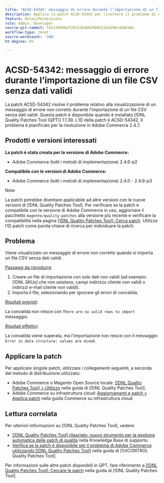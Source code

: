 ```yaml
---
title: "ACSD-54342: messaggio di errore durante l’importazione di un file CSV senza dati validi"
description: Applica la patch ACSD-54342 per risolvere il problema di Adobe Commerce, in cui si verifica un messaggio di errore non corretto durante l’importazione di un file CSV senza dati validi.
feature: Roles/Permissions
role: Admin, Developer
source-git-commit: fe11599dbef283326db029b0312ad290cde0ba0a
workflow-type: tm+mt
source-wordcount: '346'
ht-degree: 0%

---
```


# ACSD-54342: messaggio di errore durante l’importazione di un file CSV senza dati validi

La patch ACSD-54342 risolve il problema relativo alla visualizzazione di un messaggio di errore non corretto durante l&#39;importazione di un file CSV senza dati validi. Questa patch è disponibile quando è installato [!DNL Quality Patches Tool (QPT)] 1.1.39. L’ID della patch è ACSD-54342. Il problema è pianificato per la risoluzione in Adobe Commerce 2.4.7.

## Prodotti e versioni interessati

**La patch è stata creata per la versione di Adobe Commerce:**

* Adobe Commerce (tutti i metodi di implementazione) 2.4.6-p2

**Compatibile con le versioni di Adobe Commerce:**

* Adobe Commerce (tutti i metodi di implementazione) 2.4.0 - 2.4.6-p3

>[!NOTE]
>
>La patch potrebbe diventare applicabile ad altre versioni con le nuove versioni di [!DNL Quality Patches Tool]. Per verificare se la patch è compatibile con la versione di Adobe Commerce in uso, aggiornare il pacchetto `magento/quality-patches` alla versione più recente e verificare la compatibilità nella pagina [[!DNL Quality Patches Tool]: Cerca patch](https://experienceleague.adobe.com/tools/commerce-quality-patches/index.html). Utilizza l’ID patch come parola chiave di ricerca per individuare la patch.

## Problema

Viene visualizzato un messaggio di errore non corretto quando si importa un file CSV senza dati validi.

<u>Passaggi da riprodurre</u>:

1. Creare un file di importazione con solo dati non validi (ad esempio: [!DNL SKUs] che non esistono, campi indirizzo cliente non validi o indirizzi e-mail cliente non validi).
1. Importa il file, selezionando per ignorare gli errori di convalida.

<u>Risultati previsti</u>:

La convalida non riesce con `There are no valid rows to import` messaggio.

<u>Risultati effettivi</u>:

La convalida viene superata, ma l&#39;importazione non riesce con il messaggio `Error in data structure: values are mixed`.

## Applicare la patch

Per applicare singole patch, utilizzare i collegamenti seguenti, a seconda del metodo di distribuzione utilizzato:

* Adobe Commerce o Magento Open Source locale: [[!DNL Quality Patches Tool] > Utilizzo](/help/tools/quality-patches-tool/usage.md) nella guida di [!DNL Quality Patches Tool].
* Adobe Commerce su infrastruttura cloud: [Aggiornamenti e patch > Applica patch](https://experienceleague.adobe.com/docs/commerce-cloud-service/user-guide/develop/upgrade/apply-patches.html) nella guida Commerce su infrastruttura cloud.

## Lettura correlata

Per ulteriori informazioni su [!DNL Quality Patches Tool], vedere:

* [[!DNL Quality Patches Tool] rilasciato: nuovo strumento per la gestione automatica delle patch di qualità](https://experienceleague.adobe.com/en/docs/commerce-knowledge-base/kb/announcements/commerce-announcements/magento-quality-patches-released-new-tool-to-self-serve-quality-patches) nella Knowledge Base di supporto.
* [Verifica se la patch è disponibile per il problema di Adobe Commerce utilizzando  [!DNL Quality Patches Tool]](/help/tools/quality-patches-tool/patches-available-in-qpt/check-patch-for-magento-issue-with-magento-quality-patches.md) nella guida di [!UICONTROL Quality Patches Tool].


Per informazioni sulle altre patch disponibili in QPT, fare riferimento a [[!DNL Quality Patches Tool]: Cercare le patch](https://experienceleague.adobe.com/tools/commerce-quality-patches/index.html) nella guida di [!DNL Quality Patches Tool].
